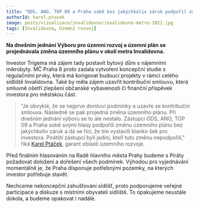 ```yaml
---
title: "ODS, ANO, TOP 09 a Praha sobě bez jakýchkoliv záruk podpořil změnu územního plánu sídliště Invalidovna. Piráti byli proti!"
authorId: karel.ptacek
image: posts/vizualizace/invalidovna/invalidovna-metro-2022.jpg
tags: [Invalidovna, Územní rozvoj]
---
```


**Na dnešním jednání Výboru pro územní rozvoj a územní plán se projednávala změna územního plánu v okolí metra Invalidovna.**

Investor Trigema má zájem tady postavit bytový dům s nájemními mikrobyty. MČ Praha 8 proto zadala vytvoření koncepční studie s regulačními prvky, která má korigovat budoucí projekty v rámci celého sídliště Invalidovna. Také by měla zájem uzavřít kontribuční smlouvu, která smluvně ošetří zlepšení občanské vybavenosti či finanční příspěvek investora pro městskou část.

>"Je obvyklé, že se nejprve domluví podmínky a uzavře se kontribuční smlouva. Následně se pak projedná změna územního plánu. Při dnešním jednání výboru se to ale nestalo. Zástupci ODS, ANO, TOP 09 a Praha sobě svými hlasy podpořili změnu územního plánu bez jakýchkoliv záruk a dá se říci, že tím vystavili bianko šek pro investora. Pirátští zástupci byli jediní, kteří tuto změnu nepodpořili," říká [Karel Ptáček](http://praha8.pirati.cz/lide/karel-ptacek.html), garant oblasti územního rozvoje.

Před finálním hlasováním na Radě hlavního města Prahy budeme s Piráty požadovat doložení a dořešení všech podmínek. Výhodou pro vyjednávání momentálně je, že Praha disponuje potřebnými pozemky, na kterých investor potřebuje stavět.

Nechceme nekoncepční zahušťování sídlišť, proto podporujeme veřejné participace a diskuze s místními obyvateli sídliště. To opakujeme neustále dokola, a budeme opakovat i nadále.